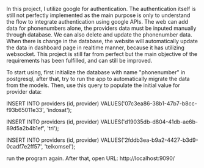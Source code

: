In this project, I utilize google for authentication. The authentication itself is still not perfectly implemented as the main purpose is only to understand the flow to integrate authentication using google APIs. The web can add data for phonenumbers alone, the providers data must be inputed manually through database. We can also delete and update the phonenumber data. When there is change in the database, the website will automatically update the data in dashboard page in realtime manner, because it has utilizing websocket.
This project is still far from perfect but the main objective of the requirements has been fulfilled, and can still be improved.

To start using, first initialize the database with name "phonenumber" in postgresql, after that, try to run the app to automatically migrate the data from the models. Then, use this query to populate the initial value for provider data:

INSERT INTO providers
(id, provider)
VALUES('07c3ea86-38b1-47b7-b8cc-f93b65011e33', 'indosat');

INSERT INTO providers
(id, provider)
VALUES('d19035db-d804-41db-ae6b-89d5a2b4b1ef', 'tri');

INSERT INTO providers
(id, provider)
VALUES('2fddb3ea-b9a2-4427-b3d9-0cadf7e2ff57', 'telkomsel');

run the program again.
After that, open URL: http://localhost:9090/
